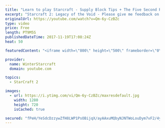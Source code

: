 ```yaml
---
title: "Learn to play Starcraft - Supply Block Tips + The Five Second Rule (Basic Guide & Tutorial)"
excerpt: "Starcraft 2: Legacy of the Void - Please give me feedback on this general video style/commentary, hopefully it helps you guys out!  Can very easily make more on different concepts if it is the right direction!  Sc2ReplayStats - http://www.sc2replaystats.com"
originalUrl: https://youtube.com/watch?v=Qm-6y-CzBZc
type: video
price: Free
length: PT9M5S
publishedDateTime: 2017-11-19T17:08:24Z
heat: 50

featuredContent: "<iframe width=\"800\" height=\"500\" frameborder=\"0\" src=\"https://www.youtube.com/embed/Qm-6y-CzBZc\" allow=\"accelerometer; autoplay; encrypted-media; gyroscope; picture-in-picture\" allowfullscreen></iframe>"

provider:
  name: WinterStarcraft
  domain: youtube.com

topics:
  - StarCraft 2

images:
  - url: https://i.ytimg.com/vi/Qm-6y-CzBZc/maxresdefault.jpg
    width: 1280
    height: 720
    isCached: true

secured: "fPeH/YeSdcDzzywZfH8LWP1PsOBijqX/ayAAxuMQbyNJNTWoLouDym7vF2/4yIguMvEIo5w0tiCBLAnD8uRYDWWxz7l38PpXN1Pry7QycpxbFaS1mcbYBya+fHqplVWDgrVZJaD8MEfF3fDd6IFnt5yy6cMuihZ97nz0QLPEYyjLqqT16mx9CrI3SA5Xle9D2arw6hb3jpG6JnKnaeKtBxOiO+2WQR/tn8wB8SP2vZ0YoBSqH5CGqKNdHd2ujcKTWHD/ZqJ4wW4kdXhq5bIkN7UoXk/5F5c2lCGrJdeyj3MTRQ8eizNvFzGucaE7c0G6SuPtZa/JJ8ZhzdNzWcNXLO25EwRR4R7c3dAbqAQPC1pWqQ9JNZ34GZIUG+u6+1Yu1qmyj/Ycdb/hlO9KO0VPhUFf+b1xZLvcSGMPm99WIOg=;xi2xOdbVXIBWRrUuL2SPpg=="
---
```


